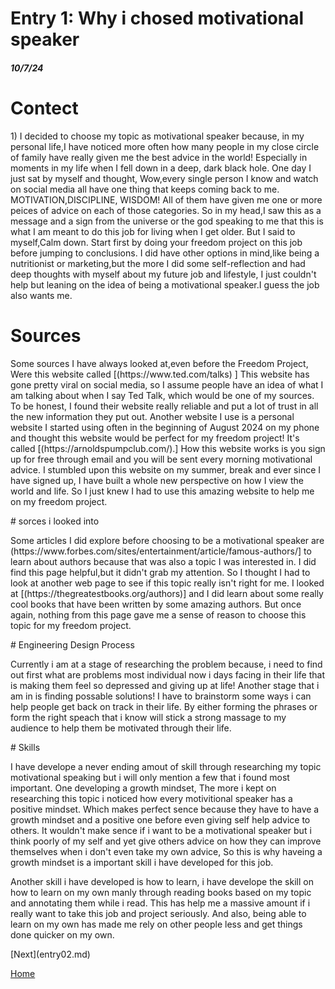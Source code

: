 # Entry 1: Why i chosed motivational speaker
##### 10/7/24
# Contect
<p> 1) I decided to choose my topic as motivational speaker because, in my personal life,I have noticed more often how many people in my close circle of family have really given me the best advice in the world! Especially in moments in my life when I fell down in a deep, dark black hole. One day I just sat by myself and thought, Wow,every single person I know and watch on social media all have one thing that keeps coming back to me. MOTIVATION,DISCIPLINE, WISDOM! All of them have given me one or more peices of advice on  each of those categories. So in my head,I saw this as a message and a sign from the universe or the god speaking to me that this is what I am meant to do this job for living when I get older. But I said to myself,Calm down. Start first by doing your freedom project on this job before jumping to conclusions. I did have other options in mind,like being a nutritionist or marketing,but the more I did some self-reflection and had deep thoughts with myself about my future job and lifestyle, I just couldn't help but leaning on the idea of being a motivational speaker.I guess the job also wants me. </p>

# Sources
<p> Some sources I have always looked at,even before the Freedom Project, Were this website called [(https://www.ted.com/talks) ] This website has gone pretty viral on social media, so I assume people have an idea of what I am talking about when I say Ted Talk, which would be one of my sources. To be honest, I found their website really reliable and put a lot of trust in all the new information they put out. Another website I use is a personal website I started using often in the beginning of August 2024 on my phone and thought this website would be perfect for my freedom project! It's called [(https://arnoldspumpclub.com/).] How this website works is you sign up for free through email and you will be sent every morning motivational advice. I stumbled upon this website on my summer, break and ever since I have signed up, I have built a whole new perspective on how I view the world and life. So I just knew I had to use this amazing website to help me on my freedom project. </P>
# sorces i looked into
<p>Some articles I did explore before choosing to be a motivational speaker are (https://www.forbes.com/sites/entertainment/article/famous-authors/] to learn about authors because that was also a topic I was interested in. I did find this page helpful,but it didn't grab my attention. So I thought I had to look at another web page to see if this topic really isn't right for me. I looked at [(https://thegreatestbooks.org/authors)] and I did learn about some really cool books that have been written by some amazing authors. But once again, nothing from this page gave me a sense of reason to choose this topic for my freedom project.</p>
# Engineering Design Process
<p> Currently i am at a stage of researching the problem because, i need to find out first what are problems most individual now i days facing in their life that is making them feel so depressed and giving up at life! Another stage that i am in is finding possable solutions! I have to brainstorm some ways i can help people get back on track in their life. By either forming the phrases or form the right speach that i know will stick a strong massage to my audience to help them be motivated through their life.
</p>
# Skills
<p> I have develope a never ending amout of skill through researching my topic motivational speaking but i will only mention a few that i found most important. One developing a growth mindset, The more i kept on researching this topic i noticed how every motivitional speaker has a positive mindset. Which makes perfect sence because they have to have a growth mindset and a positive one before even giving self help advice to others. It wouldn't make sence if i want to be a motivational speaker but i think poorly of my self and yet give others advice on how they can improve themselves when i don't even take my own advice, So this is why haveing a growth mindset is a important skill i have developed for this job. </p>
<p> Another skill i have developed is how to learn, i have develope the skill on how to learn on my own manly through reading books based on my topic and annotating them while i read. This has help me a massive amount if i really want to take this job and project seriously. And also, being able to learn on my own has made me rely on other people less and get things done quicker on my own. </p> 
[Next](entry02.md) 

[Home](../README.md)
